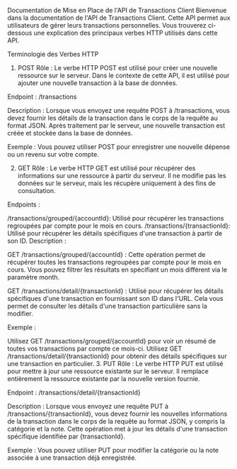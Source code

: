 Documentation de Mise en Place de l'API de Transactions Client
Bienvenue dans la documentation de l'API de Transactions Client. Cette API permet aux utilisateurs de gérer leurs transactions personnelles. Vous trouverez ci-dessous une explication des principaux verbes HTTP utilisés dans cette API.

Terminologie des Verbes HTTP

1. POST
   Rôle : Le verbe HTTP POST est utilisé pour créer une nouvelle ressource sur le serveur. Dans le contexte de cette API, il est utilisé pour ajouter une nouvelle transaction à la base de données.

Endpoint : /transactions

Description : Lorsque vous envoyez une requête POST à /transactions, vous devez fournir les détails de la transaction dans le corps de la requête au format JSON. Après traitement par le serveur, une nouvelle transaction est créée et stockée dans la base de données.

Exemple : Vous pouvez utiliser POST pour enregistrer une nouvelle dépense ou un revenu sur votre compte.

2. GET
   Rôle : Le verbe HTTP GET est utilisé pour récupérer des informations sur une ressource à partir du serveur. Il ne modifie pas les données sur le serveur, mais les récupère uniquement à des fins de consultation.

Endpoints :

/transactions/grouped/{accountId}: Utilisé pour récupérer les transactions regroupées par compte pour le mois en cours.
/transactions/{transactionId}: Utilisé pour récupérer les détails spécifiques d'une transaction à partir de son ID.
Description :

GET /transactions/grouped/{accountId} : Cette opération permet de récupérer toutes les transactions regroupées par compte pour le mois en cours. Vous pouvez filtrer les résultats en spécifiant un mois différent via le paramètre month.

GET /transactions/detail/{transactionId} : Utilisé pour récupérer les détails spécifiques d'une transaction en fournissant son ID dans l'URL. Cela vous permet de consulter les détails d'une transaction particulière sans la modifier.

Exemple :

Utilisez GET /transactions/grouped/{accountId}
pour voir un résumé de toutes vos transactions par compte ce mois-ci.
Utilisez GET /transactions/detail/{transactionId} pour obtenir des détails spécifiques sur une transaction en particulier. 3. PUT
Rôle : Le verbe HTTP PUT est utilisé pour mettre à jour une ressource existante sur le serveur. Il remplace entièrement la ressource existante par la nouvelle version fournie.

Endpoint : /transactions/detail/{transactionId}

Description : Lorsque vous envoyez une requête PUT à /transactions/{transactionId}, vous devez fournir les nouvelles informations de la transaction dans le corps de la requête au format JSON, y compris la catégorie et la note. Cette opération met à jour les détails d'une transaction spécifique identifiée par {transactionId}.

Exemple : Vous pouvez utiliser PUT pour modifier la catégorie ou la note associée à une transaction déjà enregistrée.
